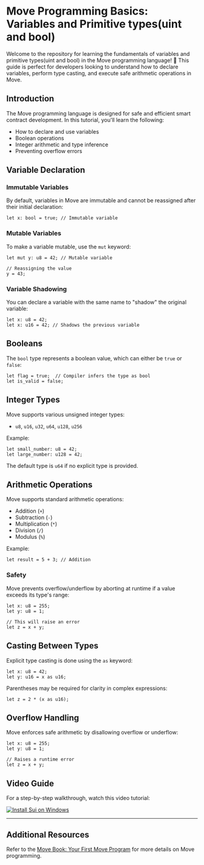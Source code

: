# Move Programming Basics: Variables and Primitive types(uint and bool)

Welcome to the repository for learning the fundamentals of variables and primitive types(uint and bool) in the Move programming language! 🚀 This guide is perfect for developers looking to understand how to declare variables, perform type casting, and execute safe arithmetic operations in Move.


## Introduction
The Move programming language is designed for safe and efficient smart contract development. In this tutorial, you'll learn the following:
- How to declare and use variables
- Boolean operations
- Integer arithmetic and type inference
- Preventing overflow errors

## Variable Declaration

### Immutable Variables
By default, variables in Move are immutable and cannot be reassigned after their initial declaration:
```move
let x: bool = true; // Immutable variable
```

### Mutable Variables
To make a variable mutable, use the `mut` keyword:
```move
let mut y: u8 = 42; // Mutable variable

// Reassigning the value
y = 43;
```

### Variable Shadowing
You can declare a variable with the same name to "shadow" the original variable:
```move
let x: u8 = 42;
let x: u16 = 42; // Shadows the previous variable
```

## Booleans
The `bool` type represents a boolean value, which can either be `true` or `false`:
```move
let flag = true;  // Compiler infers the type as bool
let is_valid = false;
```

## Integer Types
Move supports various unsigned integer types:
- `u8`, `u16`, `u32`, `u64`, `u128`, `u256`

Example:
```move
let small_number: u8 = 42;
let large_number: u128 = 42;
```
The default type is `u64` if no explicit type is provided.

## Arithmetic Operations
Move supports standard arithmetic operations:
- Addition (`+`)
- Subtraction (`-`)
- Multiplication (`*`)
- Division (`/`)
- Modulus (`%`)

Example:
```move
let result = 5 + 3; // Addition
```

### Safety
Move prevents overflow/underflow by aborting at runtime if a value exceeds its type's range:
```move
let x: u8 = 255;
let y: u8 = 1;

// This will raise an error
let z = x + y;
```

## Casting Between Types
Explicit type casting is done using the `as` keyword:
```move
let x: u8 = 42;
let y: u16 = x as u16;
```
Parentheses may be required for clarity in complex expressions:
```move
let z = 2 * (x as u16);
```

## Overflow Handling
Move enforces safe arithmetic by disallowing overflow or underflow:
```move
let x: u8 = 255;
let y: u8 = 1;

// Raises a runtime error
let z = x + y;
```

## Video Guide

For a step-by-step walkthrough, watch this video tutorial:

[![Install Sui on Windows](https://img.youtube.com/vi/owSlmn_-p3I/0.jpg)](https://youtu.be/jywiLWHP7yQ)

---

## Additional Resources

Refer to the [Move Book: Your First Move Program](https://move-book.com/move-basics/primitive-types.html) for more details on Move programming.
